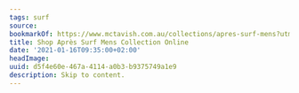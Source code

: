 ```yaml
---
tags: surf
source:
bookmarkOf: https://www.mctavish.com.au/collections/apres-surf-mens?utm\_medium=social&utm\_source=linktree&utm\_campaign=shop+apres+surf+mens
title: Shop Après Surf Mens Collection Online
date: '2021-01-16T09:35:00+02:00'
headImage:
uuid: d5f4e60e-467a-4114-a0b3-b9375749a1e9
description: Skip to content.
---
```

